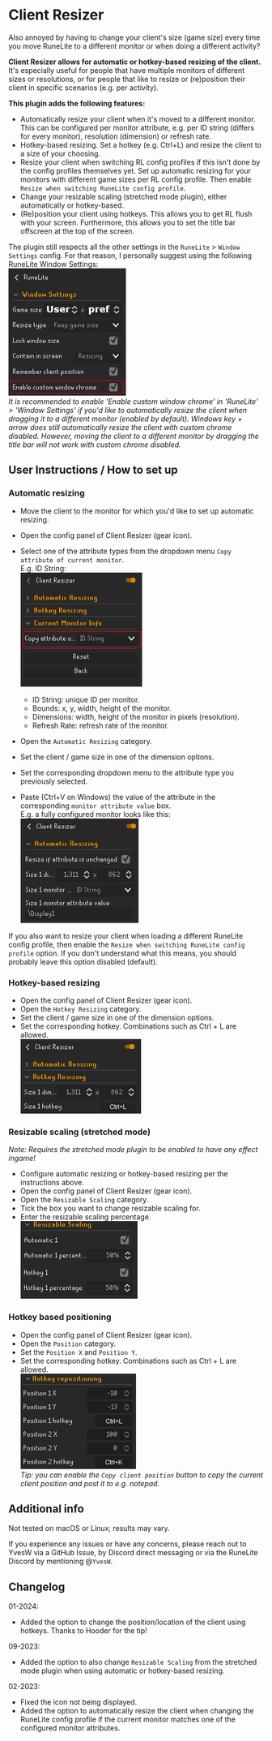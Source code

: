 # Client Resizer
Also annoyed by having to change your client's size (game size) every time you move RuneLite to a different monitor or when doing a different activity?<br>

**Client Resizer allows for automatic or hotkey-based resizing of the client.** It's especially useful for people that have multiple monitors of different sizes or resolutions, or for people that like to resize or (re)position their client in specific scenarios (e.g. per activity).<br>

**This plugin adds the following features:**
- Automatically resize your client when it's moved to a different monitor. This can be configured per monitor attribute, e.g. per ID string (differs for every monitor), resolution (dimension) or refresh rate.
- Hotkey-based resizing. Set a hotkey (e.g. Ctrl+L) and resize the client to a size of your choosing.
- Resize your client when switching RL config profiles if this isn't done by the config profiles themselves yet. Set up automatic resizing for your monitors with different game sizes per RL config profile. Then enable `Resize when switching RuneLite config profile`.
- Change your resizable scaling (stretched mode plugin), either automatically or hotkey-based.
- (Re)position your client using hotkeys. This allows you to get RL flush with your screen. Furthermore, this allows you to set the title bar offscreen at the top of the screen.

The plugin still respects all the other settings in the ``RuneLite`` > ``Window Settings`` config. For that reason, I personally suggest using the following RuneLite Window Settings:<br>
![RuneLite window settings](docs/img/runelite-window-settings.png)<br>
*It is recommended to enable 'Enable custom window chrome' in 'RuneLite' > 'Window Settings' if you'd like to automatically resize the client when dragging it to a different monitor (enabled by default). Windows key + arrow does still automatically resize the client with custom chrome disabled. However, moving the client to a different monitor by dragging the title bar will not work with custom chrome disabled.*

## User Instructions / How to set up

### Automatic resizing
- Move the client to the monitor for which you'd like to set up automatic resizing.
- Open the config panel of Client Resizer (gear icon).
- Select one of the attribute types from the dropdown menu ``Copy attribute of current monitor``.<br>
E.g. ID String:<br>
![Copy attribute dropbown](docs/img/copy-attribute-dropdown.png)<br>

  - ID String: unique ID per monitor.
  - Bounds: x, y, width, height of the monitor.
  - Dimensions: width, height of the monitor in pixels (resolution).
  - Refresh Rate: refresh rate of the monitor.
- Open the ``Automatic Resizing`` category.
- Set the client / game size in one of the dimension options.
- Set the corresponding dropdown menu to the attribute type you previously selected.
- Paste (Ctrl+V on Windows) the value of the attribute in the corresponding ``monitor attribute value`` box.<br>
E.g. a fully configured monitor looks like this:<br>
![Fully configured monitor](docs/img/fully-configured-monitor.png)

If you also want to resize your client when loading a different RuneLite config profile, then enable the ``Resize when switching RuneLite config profile`` option. If you don't understand what this means, you should probably leave this option disabled (default).

### Hotkey-based resizing
- Open the config panel of Client Resizer (gear icon).
- Open the ``Hotkey Resizing`` category.
- Set the client / game size in one of the dimension options.
- Set the corresponding hotkey. Combinations such as Ctrl + L are allowed.<br>
![Fully configured hotkey](docs/img/fully-configured-hotkey.png)

### Resizable scaling (stretched mode)
*Note: Requires the stretched mode plugin to be enabled to have any effect ingame!*
- Configure automatic resizing or hotkey-based resizing per the instructions above.
- Open the config panel of Client Resizer (gear icon).
- Open the ``Resizable Scaling`` category.
- Tick the box you want to change resizable scaling for.
- Enter the resizable scaling percentage.<br>
![Resizable scaling](docs/img/resizable-scaling.png)

### Hotkey based positioning
- Open the config panel of Client Resizer (gear icon).
- Open the ``Position`` category.
- Set the ``Position X`` and ``Position Y``.
- Set the corresponding hotkey. Combinations such as Ctrl + L are allowed.<br>
![Fully configured position hotkey](docs/img/fully-configured-position-hotkey.png)<br>
*Tip: you can enable the ``Copy client position`` button to copy the current client position and post it to e.g. notepad.*

## Additional info
Not tested on macOS or Linux; results may vary.

If you experience any issues or have any concerns, please reach out to YvesW via a GitHub Issue, by Discord direct messaging or via the RuneLite Discord by mentioning @``YvesW``.

## Changelog
01-2024:
- Added the option to change the position/location of the client using hotkeys. Thanks to Hooder for the tip!

09-2023:
- Added the option to also change ``Resizable Scaling`` from the stretched mode plugin when using automatic or hotkey-based resizing.

02-2023:
- Fixed the icon not being displayed.
- Added the option to automatically resize the client when changing the RuneLite config profile if the current monitor matches one of the configured monitor attributes.